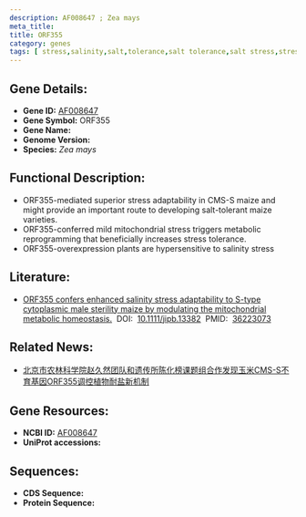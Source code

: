 ```yaml
---
description: AF008647 ; Zea mays
meta_title:
title: ORF355
category: genes
tags: [ stress,salinity,salt,tolerance,salt tolerance,salt stress,stress tolerance,salinity stress,adaptability ]
---
```


## Gene Details:
- **Gene ID:**	[AF008647](https://www.maizegdb.org/gene_center/gene/AF008647)
- **Gene Symbol:** ORF355
- **Gene Name:** 
- **Genome Version:** [](https://www.maizegdb.org/genome/assembly/)
- **Species:** *Zea mays*

## Functional Description:
   - ORF355-mediated superior stress adaptability in CMS-S maize and might provide an important route to developing salt-tolerant maize varieties.
   - ORF355-conferred mild mitochondrial stress triggers metabolic reprogramming that beneficially increases stress tolerance.
   - ORF355-overexpression plants are hypersensitive to salinity stress

## Literature:
   - [ORF355 confers enhanced salinity stress adaptability to S-type cytoplasmic male sterility maize by modulating the mitochondrial metabolic homeostasis.]( https://onlinelibrary.wiley.com/doi/10.1111/jipb.13382)&nbsp;&nbsp;DOI:&nbsp;&nbsp;[10.1111/jipb.13382](https://onlinelibrary.wiley.com/doi/10.1111/jipb.13382)&nbsp;&nbsp;PMID:&nbsp;&nbsp;[36223073](https://pubmed.ncbi.nlm.nih.gov/36223073/)

## Related News:
   - [北京市农林科学院赵久然团队和遗传所陈化榜课题组合作发现玉米CMS-S不育基因ORF355调控植物耐盐新机制](https://mp.weixin.qq.com/s?__biz=MzIyOTY2NDYyNQ==&mid=2247556214&idx=6&sn=0df69f3064bfef4358c75833761fff7f&chksm=e8bd6e68dfcae77eeb850b5814802bd16c2090ed57b42e5d691c1573be068b09b4e3995bb010&scene=27#wechat_redirect)

## Gene Resources:
- **NCBI ID:** [AF008647](https://www.ncbi.nlm.nih.gov/gene/?term=AF008647)
- **UniProt accessions:** [](https://www.uniprot.org/uniprotkb//entry)

## Sequences:
- **CDS Sequence:**
- **Protein Sequence:**
